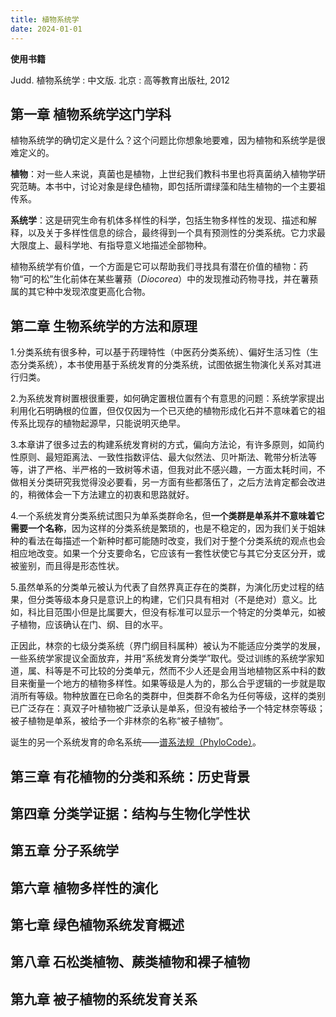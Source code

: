```yaml
---
title: 植物系统学
date: 2024-01-01
---
```


**使用书籍**

Judd.  植物系统学 : 中文版.  北京 : 高等教育出版社, 2012

## 第一章 植物系统学这门学科

植物系统学的确切定义是什么？这个问题比你想象地要难，因为植物和系统学是很难定义的。

**植物**：对一些人来说，真菌也是植物，上世纪我们教科书里也将真菌纳入植物学研究范畴。本书中，讨论对象是绿色植物，即包括所谓绿藻和陆生植物的一个主要祖传系。

**系统学**：这是研究生命有机体多样性的科学，包括生物多样性的发现、描述和解释，以及关于多样性信息的综合，最终得到一个具有预测性的分类系统。它力求最大限度上、最科学地、有指导意义地描述全部物种。

植物系统学有价值，一个方面是它可以帮助我们寻找具有潜在价值的植物：药物“可的松”生化前体在某些薯蓣（*Diocorea*）中的发现推动药物寻找，并在薯蓣属的其它种中发现浓度更高化合物。

## 第二章 生物系统学的方法和原理

1.分类系统有很多种，可以基于药理特性（中医药分类系统）、偏好生活习性（生态分类系统），本书使用基于系统发育的分类系统，试图依据生物演化关系对其进行归类。

2.为系统发育树置根很重要，如何确定置根位置有个有意思的问题：系统学家提出利用化石明确根的位置，但仅仅因为一个已灭绝的植物形成化石并不意味着它的祖传系比现存的植物起源早，只能说明灭绝早。

3.本章讲了很多过去的构建系统发育树的方式，偏向方法论，有许多原则，如简约性原则、最短距离法、一致性指数评估、最大似然法、贝叶斯法、靴带分析法等等，讲了严格、半严格的一致树等术语，但我对此不感兴趣，一方面太耗时间，不做相关分类研究我觉得没必要看，另一方面有些都落伍了，之后方法肯定都会改进的，稍微体会一下方法建立的初衷和思路就好。

4.一个系统发育分类系统试图只为单系类群命名，但**一个类群是单系并不意味着它需要一个名称**，因为这样的分类系统是繁琐的，也是不稳定的，因为我们关于姐妹种的看法在每描述一个新种时都可能随时改变，我们对于整个分类系统的观点也会相应地改变。如果一个分支要命名，它应该有一套性状使它与其它分支区分开，或被鉴别，而且得是形态性状。

5.虽然单系的分类单元被认为代表了自然界真正存在的类群，为演化历史过程的结果，但分类等级本身只是意识上的构建，它们只具有相对（不是绝对）意义。比如，科比目范围小但是比属要大，但没有标准可以显示一个特定的分类单元，如被子植物，应该确认在门、纲、目的水平。

正因此，林奈的七级分类系统（界门纲目科属种）被认为不能适应分类学的发展，一些系统学家提议全面放弃，并用“系统发育分类学”取代。受过训练的系统学家知道，属、科等是不可比较的分类单元，然而不少人还是会用当地植物区系中科的数目来衡量一个地方的植物多样性。如果等级是人为的，那么合乎逻辑的一步就是取消所有等级。物种放置在已命名的类群中，但类群不命名为任何等级，这样的类别已广泛存在：真双子叶植物被广泛承认是单系，但没有被给予一个特定林奈等级；被子植物是单系，被给予一个非林奈的名称“被子植物”。

诞生的另一个系统发育的命名系统——[谱系法规（PhyloCode）](http://phylonames.org/code/)。

## 第三章 有花植物的分类和系统：历史背景
## 第四章 分类学证据：结构与生物化学性状
## 第五章 分子系统学
## 第六章 植物多样性的演化
## 第七章 绿色植物系统发育概述
## 第八章 石松类植物、蕨类植物和裸子植物
## 第九章 被子植物的系统发育关系